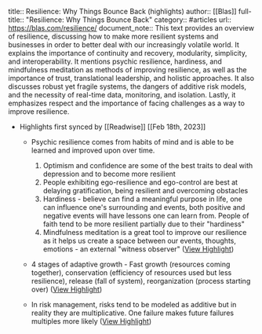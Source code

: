 title:: Resilience: Why Things Bounce Back (highlights)
author:: [[Blas]]
full-title:: "Resilience: Why Things Bounce Back"
category:: #articles
url:: https://blas.com/resilience/
document_note:: This text provides an overview of resilience, discussing how to make more resilient systems and businesses in order to better deal with our increasingly volatile world. It explains the importance of continuity and recovery, modularity, simplicity, and interoperability. It mentions psychic resilience, hardiness, and mindfulness meditation as methods of improving resilience, as well as the importance of trust, translational leadership, and holistic approaches. It also discusses robust yet fragile systems, the dangers of additive risk models, and the necessity of real-time data, monitoring, and isolation. Lastly, it emphasizes respect and the importance of facing challenges as a way to improve resilience.

- Highlights first synced by [[Readwise]] [[Feb 18th, 2023]]
	- Psychic resilience comes from habits of mind and is able to be learned and improved upon over time.
	  
	  1.  Optimism and confidence are some of the best traits to deal with depression and to become more resilient
	  2.  People exhibiting ego-resilience and ego-control are best at delaying gratification, being resilient and overcoming obstacles
	  3.  Hardiness - believe can find a meaningful purpose in life, one can influence one's surrounding and events, both positive and negative events will have lessons one can learn from. People of faith tend to be more resilient partially due to their "hardiness"
	  4.  Mindfulness meditation is a great tool to improve our resilience as it helps us create a space between our events, thoughts, emotions - an external "witness observer" ([View Highlight](https://read.readwise.io/read/01gsj2cbsk14bak3ewsdecfnqv))
	- 4 stages of adaptive growth - Fast growth (resources coming together), conservation (efficiency of resources used but less resilience), release (fall of system), reorganization (process starting over) ([View Highlight](https://read.readwise.io/read/01gsj2ckpsd0cx5fynbc1a5q1q))
	- In risk management, risks tend to be modeled as additive but in reality they are multiplicative. One failure makes future failures multiples more likely ([View Highlight](https://read.readwise.io/read/01gsj2cqv960hpq3qjfvtgwnp0))